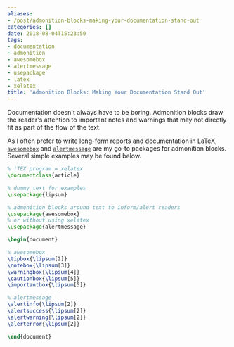 ```yaml
---
aliases:
- /post/admonition-blocks-making-your-documentation-stand-out
categories: []
date: 2018-08-04T15:23:50
tags:
- documentation
- admonition
- awesomebox
- alertmessage
- usepackage
- latex
- xelatex
title: 'Admonition Blocks: Making Your Documentation Stand Out'
---
```


Documentation doesn't always have to be boring.
Admonition blocks draw the reader's attention to important notes and warnings that may not directly fit as part of the flow of the text.

<!--more-->

As I often prefer to write long-form reports and documentation in LaTeX, [`awesomebox`](https://ctan.org/tex-archive/graphics/awesomebox) and [`alertmessage`](https://www.ctan.org/pkg/alertmessage) are my go-to packages for admonition blocks.
Several simple examples may be found below.

```latex
% !TEX program = xelatex
\documentclass{article}

% dummy text for examples
\usepackage{lipsum}

% admonition blocks around text to inform/alert readers
\usepackage{awesomebox}
% or without using xelatex
\usepackage{alertmessage}

\begin{document}

% awesomebox
\tipbox{\lipsum[2]}
\notebox{\lipsum[3]}
\warningbox{\lipsum[4]}
\cautionbox{\lipsum[5]}
\importantbox{\lipsum[5]}

% alertmessage
\alertinfo{\lipsum[2]}
\alertsuccess{\lipsum[2]}
\alertwarning{\lipsum[2]}
\alerterror{\lipsum[2]}

\end{document}
```
